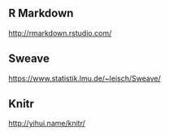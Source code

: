 

## R Markdown

http://rmarkdown.rstudio.com/

## Sweave

https://www.statistik.lmu.de/~leisch/Sweave/

## Knitr 

http://yihui.name/knitr/
